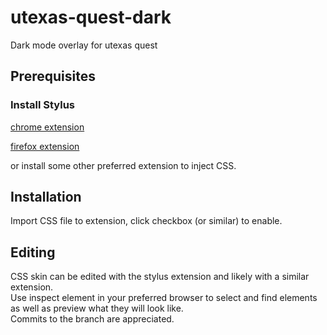 # utexas-quest-dark
Dark mode overlay for utexas quest

## Prerequisites

### Install Stylus

[chrome extension](https://chrome.google.com/webstore/detail/stylus/clngdbkpkpeebahjckkjfobafhncgmne)

[firefox extension](https://addons.mozilla.org/en-US/firefox/addon/styl-us/)

or install some other preferred extension to inject CSS.

## Installation

Import CSS file to extension, click checkbox (or similar) to enable.

## Editing

CSS skin can be edited with the stylus extension and likely with a similar extension.  
Use inspect element in your preferred browser to select and find elements as well as preview what they will look like.  
Commits to the branch are appreciated.  
